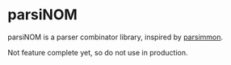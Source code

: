 # parsiNOM

parsiNOM is a parser combinator library, inspired by [parsimmon](https://github.com/jneen/parsimmon).

Not feature complete yet, so do not use in production.